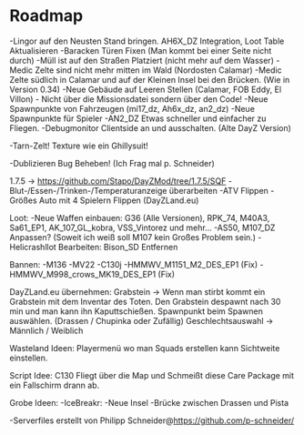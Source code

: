 Roadmap
==========

-Lingor auf den Neusten Stand bringen. AH6X_DZ Integration, Loot Table Aktualisieren
-Baracken Türen Fixen (Man kommt bei einer Seite nicht durch)
-Müll ist auf den Straßen Platziert (nicht mehr auf dem Wasser)
-Medic Zelte sind nicht mehr mitten im Wald (Nordosten Calamar)
-Medic Zelte südlich in Calamar und auf der Kleinen Insel bei den Brücken. (Wie in Version 0.34)
-Neue Gebäude auf Leeren Stellen (Calamar, FOB Eddy, El Villon) - Nicht über die Missionsdatei sondern über den Code!
-Neue Spawnpunkte von Fahrzeugen (mi17_dz, Ah6x_dz, an2_dz)
-Neue Spawnpunkte für Spieler
-AN2_DZ Etwas schneller und einfacher zu Fliegen.
-Debugmonitor Clientside an und ausschalten. (Alte DayZ Version)


-Tarn-Zelt! Texture wie ein Ghillysuit!

-Dublizieren Bug Beheben! (Ich Frag mal p. Schneider)

1.7.5 -> https://github.com/Stapo/DayZMod/tree/1.7.5/SQF
-Blut-/Essen-/Trinken-/Temperaturanzeige überarbeiten
-ATV Flippen
-Größes Auto mit 4 Spielern Flippen (DayZLand.eu)

Loot:
-Neue Waffen einbauen: 
G36 (Alle Versionen), 
RPK_74, M40A3, 
Sa61_EP1, 
AK_107_GL_kobra, 
VSS_Vintorez
und mehr...
-AS50, M107_DZ Anpassen?  (Soweit ich weiß soll M107 kein Großes Problem sein.)
-Helicrashllot Bearbeiten: Bison_SD Entfernen

Bannen:
-M136
-MV22
-C130j 
-HMMWV_M1151_M2_DES_EP1 (Fix)
-HMMWV_M998_crows_MK19_DES_EP1 (Fix)

DayZLand.eu übernehmen:
Grabstein -> Wenn man stirbt kommt ein Grabstein mit dem Inventar des Toten. Den Grabstein despawnt nach 30 min und man kann ihn Kaputtschießen.
Spawnpunkt beim Spawnen auswählen. (Drassen / Chupinka oder Zufällig)
Geschlechtsauswahl -> Männlich / Weiblich

Wasteland Ideen:
Playermenü wo man Squads erstellen kann
Sichtweite einstellen.

Script Idee:
C130 Fliegt über die Map und Schmeißt diese Care Package mit ein Fallschirm drann ab.

Grobe Ideen:
-IceBreakr:
  -Neue Insel
	-Brücke zwischen Drassen und Pista

-Serverfiles erstellt von Philipp Schneider@https://github.com/p-schneider/
